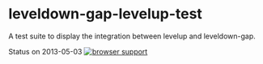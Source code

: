# leveldown-gap-levelup-test

A test suite to display the integration between levelup and leveldown-gap.

Status on 2013-05-03 
[![browser support](https://ci.testling.com/no9/leveldown-gap-levelup-test.png)](http://ci.testling.com/no9/leveldown-gap-levelup-test)